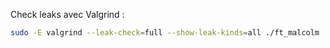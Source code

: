 Check leaks avec Valgrind : 

```bash
sudo -E valgrind --leak-check=full --show-leak-kinds=all ./ft_malcolm ...
```
